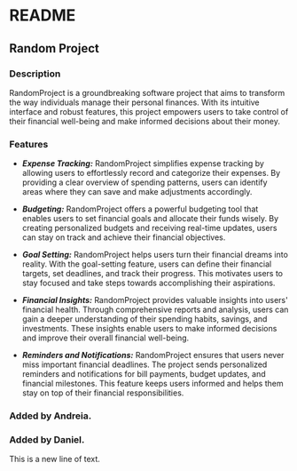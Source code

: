 # README

## Random Project

### Description

RandomProject is a groundbreaking software project that aims to transform the way individuals manage their personal finances. With its intuitive interface and robust features, this project empowers users to take control of their financial well-being and make informed decisions about their money.

### Features

* ***Expense Tracking:*** RandomProject simplifies expense tracking by allowing users to effortlessly record and categorize their expenses. By providing a clear overview of spending patterns, users can identify areas where they can save and make adjustments accordingly.

* ***Budgeting:*** RandomProject offers a powerful budgeting tool that enables users to set financial goals and allocate their funds wisely. By creating personalized budgets and receiving real-time updates, users can stay on track and achieve their financial objectives.

* ***Goal Setting:*** RandomProject helps users turn their financial dreams into reality. With the goal-setting feature, users can define their financial targets, set deadlines, and track their progress. This motivates users to stay focused and take steps towards accomplishing their aspirations.

* ***Financial Insights:*** RandomProject provides valuable insights into users' financial health. Through comprehensive reports and analysis, users can gain a deeper understanding of their spending habits, savings, and investments. These insights enable users to make informed decisions and improve their overall financial well-being.

* ***Reminders and Notifications:*** RandomProject ensures that users never miss important financial deadlines. The project sends personalized reminders and notifications for bill payments, budget updates, and financial milestones. This feature keeps users informed and helps them stay on top of their financial responsibilities.

### Added by Andreia.

<!-- This is a single line comment -->
### Added by Daniel.
This is a new line of text.